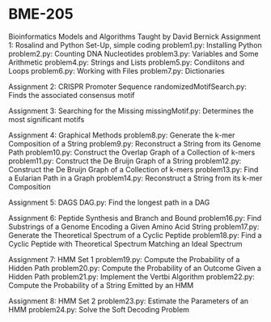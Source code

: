 # BME-205
Bioinformatics Models and Algorithms
Taught by David Bernick 
Assignment 1: Rosalind and Python Set-Up, simple coding
    problem1.py: Installing Python
    problem2.py: Counting DNA Nucleotides
    problem3.py: Variables and Some Arithmetic
    problem4.py: Strings and Lists
    problem5.py: Condiitons and Loops
    problem6.py: Working with Files
    problem7.py: Dictionaries
  
Assignment 2: CRISPR Promoter Sequence
  randomizedMotifSearch.py: Finds the associated consensus motif 

Assignment 3: Searching for the Missing
  missingMotif.py: Determines the most significant motifs

Assignment 4: Graphical Methods
  problem8.py: Generate the k-mer Composition of a String 
  problem9.py: Reconstruct a String from its Genome Path 
  problem10.py: Construct the Overlap Graph of a Collection of k-mers
  problem11.py: Construct the De Bruijn Graph of a String 
  problem12.py: Construct the De Bruijn Graph of a Collection of k-mers 
  problem13.py: Find a Eularian Path in a Graph
  problem14.py: Reconstruct a String from its k-mer Composition 

Assignment 5: DAGS 
  DAG.py: Find the longest path in a DAG

Assignment 6: Peptide Synthesis and Branch and Bound 
  problem16.py: Find Substrings of a Genome Encoding a Given Amino Acid String 
  problem17.py: Generate the Theoretical Spectrum of a Cyclic Peptide 
  problem18.py: Find a Cyclic Peptide with Theoretical Spectrum Matching an Ideal Spectrum

Assignment 7: HMM Set 1
  problem19.py: Compute the Probability of a Hidden Path
  problem20.py: Compute the Probability of an Outcome Given a Hidden Path 
  problem21.py: Implement the Vertbi Algorithm 
  problem22.py: Compute the Probability of a String Emitted by an HMM 

Assignment 8: HMM Set 2
  problem23.py: Estimate the Parameters of an HMM
  problem24.py: Solve the Soft Decoding Problem
